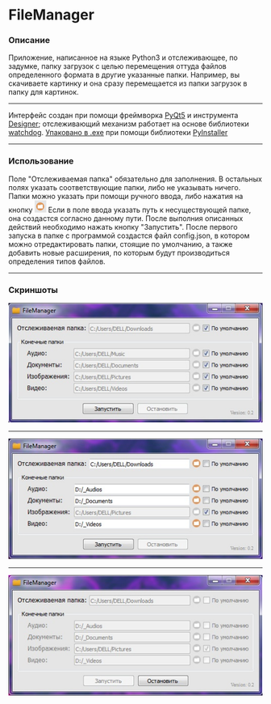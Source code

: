 # FileManager
### Описание
Приложение, написанное на языке Python3 и отслеживающее, по задумке, папку загрузок с целью перемещения оттуда файлов определенного формата в другие указанные папки. Например, вы скачиваете картинку и она сразу перемещается из папки загрузок в папку для картинок.

---
Интерфейс создан при помощи фреймворка [PyQt5](https://pypi.org/project/PyQt5/) и инструмента [Designer](https://pypi.org/project/pyqt5-tools/); отслеживающий механизм работает на основе библиотеки [watchdog](https://pypi.org/project/watchdog/). [Упаковано в .exe](https://drive.google.com/open?id=1YBA14oaTooqtIZ9Fu1ooCZEauer1a5-K) при помощи библиотеки [PyInstaller](https://pypi.org/project/PyInstaller/)

---
### Использование
Поле "Отслеживаемая папка" обязательно для заполнения. В остальных полях указать соответствующие папки, либо не указывать ничего. Папки можно указать при помощи ручного ввода, либо нажатия на кнопку ![image](./etc/image.png) Если в поле ввода указать путь к несуществующей папке, она создастся согласно данному пути. После выполния описанных действий необходимо нажать кнопку "Запустить".
После первого запуска в папке с программой создастся файл config.json, в котором можно отредактировать папки, стоящие по умолчанию, а также добавить новые расширения, по которым будут производиться определения типов файлов.

---
### Скриншоты
![пример1](./etc/пример1.jpg)

---
![пример2](./etc/пример2.jpg)

---
![пример3](./etc/пример3.jpg)

